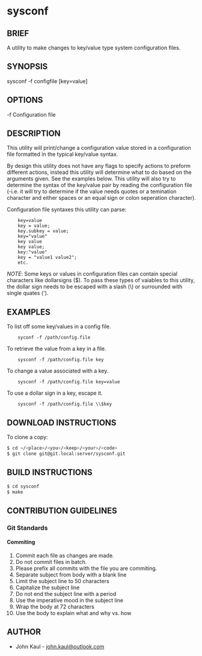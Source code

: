 <!--------------------------------------------*- MARKDOWN -*------
File Last Updated: October 21 2020 16:01

File:    readme.md
Author:  John Kaul <john.kaul@outlook.com>
Brief:   This section should contain infomation about this project.
------------------------------------------------------------------>

# sysconf

## BRIEF

A utility to make changes to key/value type system configuration
files.

## SYNOPSIS
sysconf -f configfile [key=value]

## OPTIONS
-f      Configuration file

## DESCRIPTION
This utility will print/change a configuration value stored in a configuration file formatted in the typical key/value syntax.

By design this utility does not have any flags to specify actions to preform different actions, instead this utility will determine what to do based on the arguments given. See the examples below. This utility will also try to determine the syntax of the key/value pair by reading the configuration file (-i.e. it will try to determine if the value needs quotes or a temination character and either spaces or an equal sign or colon seperation character).

Configuration file syntaxes this utility can parse:
```
    key=value
    key = value;
    key.subkey = value;
    key="value"
    key value
    key value;
    key:"value"
    key = "value1 value2";
    etc.
```

*NOTE*:
Some keys or values in configuration files can contain special characters like dollarsigns ($). To pass these types of vaiables to this utility, the dollar sign needs to be escaped with a slash (\\) or surrounded with single quates (').

## EXAMPLES
To list off some key/values in a config file.
```
    syconf -f /path/config.file
```

To retrieve the value from a key in a file.
```
    sysconf -f /path/config.file key
```

To change a value associated with a key.
```
    sysconf -f /path/config.file key=value
```

To use a dollar sign in a key, escape it.
```
    sysconf -f /path/config.file \\$key
```

## DOWNLOAD INSTRUCTIONS

To clone a copy:

```bash
$ cd ~/<place>/<you>/<keep>/<your>/<code>
$ git clone git@git.local:server/sysconf.git
```

## BUILD INSTRUCTIONS 

```bash
$ cd sysconf 
$ make 
```

## CONTRIBUTION GUIDELINES

### Git Standards

#### Commiting

1.  Commit each file as changes are made.
2.  Do not commit files in batch.
3.  Please prefix all commits with the file you are commiting.
4.  Separate subject from body with a blank line
5.  Limit the subject line to 50 characters
6.  Capitalize the subject line
7.  Do not end the subject line with a period
8.  Use the imperative mood in the subject line
9.  Wrap the body at 72 characters
10. Use the body to explain what and why vs. how

## AUTHOR
* John Kaul - john.kaul@outlook.com
